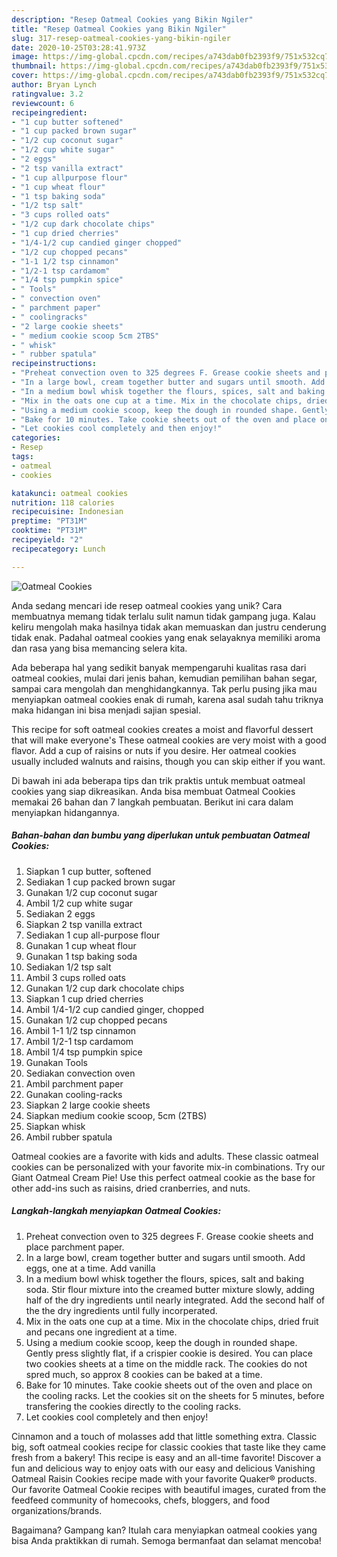 ```yaml
---
description: "Resep Oatmeal Cookies yang Bikin Ngiler"
title: "Resep Oatmeal Cookies yang Bikin Ngiler"
slug: 317-resep-oatmeal-cookies-yang-bikin-ngiler
date: 2020-10-25T03:28:41.973Z
image: https://img-global.cpcdn.com/recipes/a743dab0fb2393f9/751x532cq70/oatmeal-cookies-recipe-main-photo.jpg
thumbnail: https://img-global.cpcdn.com/recipes/a743dab0fb2393f9/751x532cq70/oatmeal-cookies-recipe-main-photo.jpg
cover: https://img-global.cpcdn.com/recipes/a743dab0fb2393f9/751x532cq70/oatmeal-cookies-recipe-main-photo.jpg
author: Bryan Lynch
ratingvalue: 3.2
reviewcount: 6
recipeingredient:
- "1 cup butter softened"
- "1 cup packed brown sugar"
- "1/2 cup coconut sugar"
- "1/2 cup white sugar"
- "2 eggs"
- "2 tsp vanilla extract"
- "1 cup allpurpose flour"
- "1 cup wheat flour"
- "1 tsp baking soda"
- "1/2 tsp salt"
- "3 cups rolled oats"
- "1/2 cup dark chocolate chips"
- "1 cup dried cherries"
- "1/4-1/2 cup candied ginger chopped"
- "1/2 cup chopped pecans"
- "1-1 1/2 tsp cinnamon"
- "1/2-1 tsp cardamom"
- "1/4 tsp pumpkin spice"
- " Tools"
- " convection oven"
- " parchment paper"
- " coolingracks"
- "2 large cookie sheets"
- " medium cookie scoop 5cm 2TBS"
- " whisk"
- " rubber spatula"
recipeinstructions:
- "Preheat convection oven to 325 degrees F. Grease cookie sheets and place parchment paper."
- "In a large bowl, cream together butter and sugars until smooth. Add eggs, one at a time. Add vanilla"
- "In a medium bowl whisk together the flours, spices, salt and baking soda. Stir flour mixture into the creamed butter mixture slowly, adding half of the dry ingredients until nearly integrated. Add the second half of the the dry ingredients until fully incorperated."
- "Mix in the oats one cup at a time. Mix in the chocolate chips, dried fruit and pecans one ingredient at a time."
- "Using a medium cookie scoop, keep the dough in rounded shape. Gently press slightly flat, if a crispier cookie is desired. You can place two cookies sheets at a time on the middle rack. The cookies do not spred much, so approx 8 cookies can be baked at a time."
- "Bake for 10 minutes. Take cookie sheets out of the oven and place on the cooling racks. Let the cookies sit on the sheets for 5 minutes, before transfering the cookies directly to the cooling racks."
- "Let cookies cool completely and then enjoy!"
categories:
- Resep
tags:
- oatmeal
- cookies

katakunci: oatmeal cookies 
nutrition: 118 calories
recipecuisine: Indonesian
preptime: "PT31M"
cooktime: "PT31M"
recipeyield: "2"
recipecategory: Lunch

---
```



![Oatmeal Cookies](https://img-global.cpcdn.com/recipes/a743dab0fb2393f9/751x532cq70/oatmeal-cookies-recipe-main-photo.jpg)

Anda sedang mencari ide resep oatmeal cookies yang unik? Cara membuatnya memang tidak terlalu sulit namun tidak gampang juga. Kalau keliru mengolah maka hasilnya tidak akan memuaskan dan justru cenderung tidak enak. Padahal oatmeal cookies yang enak selayaknya memiliki aroma dan rasa yang bisa memancing selera kita.

Ada beberapa hal yang sedikit banyak mempengaruhi kualitas rasa dari oatmeal cookies, mulai dari jenis bahan, kemudian pemilihan bahan segar, sampai cara mengolah dan menghidangkannya. Tak perlu pusing jika mau menyiapkan oatmeal cookies enak di rumah, karena asal sudah tahu triknya maka hidangan ini bisa menjadi sajian spesial.

This recipe for soft oatmeal cookies creates a moist and flavorful dessert that will make everyone&#39;s These oatmeal cookies are very moist with a good flavor. Add a cup of raisins or nuts if you desire. Her oatmeal cookies usually included walnuts and raisins, though you can skip either if you want.


Di bawah ini ada beberapa tips dan trik praktis untuk membuat oatmeal cookies yang siap dikreasikan. Anda bisa membuat Oatmeal Cookies memakai 26 bahan dan 7 langkah pembuatan. Berikut ini cara dalam menyiapkan hidangannya.

<!--inarticleads1-->

##### Bahan-bahan dan bumbu yang diperlukan untuk pembuatan Oatmeal Cookies:

1. Siapkan 1 cup butter, softened
1. Sediakan 1 cup packed brown sugar
1. Gunakan 1/2 cup coconut sugar
1. Ambil 1/2 cup white sugar
1. Sediakan 2 eggs
1. Siapkan 2 tsp vanilla extract
1. Sediakan 1 cup all-purpose flour
1. Gunakan 1 cup wheat flour
1. Gunakan 1 tsp baking soda
1. Sediakan 1/2 tsp salt
1. Ambil 3 cups rolled oats
1. Gunakan 1/2 cup dark chocolate chips
1. Siapkan 1 cup dried cherries
1. Ambil 1/4-1/2 cup candied ginger, chopped
1. Gunakan 1/2 cup chopped pecans
1. Ambil 1-1 1/2 tsp cinnamon
1. Ambil 1/2-1 tsp cardamom
1. Ambil 1/4 tsp pumpkin spice
1. Gunakan  Tools
1. Sediakan  convection oven
1. Ambil  parchment paper
1. Gunakan  cooling-racks
1. Siapkan 2 large cookie sheets
1. Siapkan  medium cookie scoop, 5cm (2TBS)
1. Siapkan  whisk
1. Ambil  rubber spatula


Oatmeal cookies are a favorite with kids and adults. These classic oatmeal cookies can be personalized with your favorite mix-in combinations. Try our Giant Oatmeal Cream Pie! Use this perfect oatmeal cookie as the base for other add-ins such as raisins, dried cranberries, and nuts. 

<!--inarticleads2-->

##### Langkah-langkah menyiapkan Oatmeal Cookies:

1. Preheat convection oven to 325 degrees F. Grease cookie sheets and place parchment paper.
1. In a large bowl, cream together butter and sugars until smooth. Add eggs, one at a time. Add vanilla
1. In a medium bowl whisk together the flours, spices, salt and baking soda. Stir flour mixture into the creamed butter mixture slowly, adding half of the dry ingredients until nearly integrated. Add the second half of the the dry ingredients until fully incorperated.
1. Mix in the oats one cup at a time. Mix in the chocolate chips, dried fruit and pecans one ingredient at a time.
1. Using a medium cookie scoop, keep the dough in rounded shape. Gently press slightly flat, if a crispier cookie is desired. You can place two cookies sheets at a time on the middle rack. The cookies do not spred much, so approx 8 cookies can be baked at a time.
1. Bake for 10 minutes. Take cookie sheets out of the oven and place on the cooling racks. Let the cookies sit on the sheets for 5 minutes, before transfering the cookies directly to the cooling racks.
1. Let cookies cool completely and then enjoy!


Cinnamon and a touch of molasses add that little something extra. Classic big, soft oatmeal cookies recipe for classic cookies that taste like they came fresh from a bakery! This recipe is easy and an all-time favorite! Discover a fun and delicious way to enjoy oats with our easy and delicious Vanishing Oatmeal Raisin Cookies recipe made with your favorite Quaker® products. Our favorite Oatmeal Cookie recipes with beautiful images, curated from the feedfeed community of homecooks, chefs, bloggers, and food organizations/brands. 

Bagaimana? Gampang kan? Itulah cara menyiapkan oatmeal cookies yang bisa Anda praktikkan di rumah. Semoga bermanfaat dan selamat mencoba!
